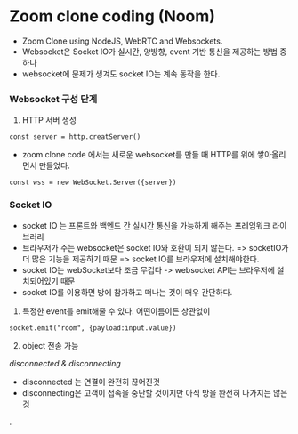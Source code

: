 # Zoom clone coding (Noom)
- Zoom Clone using NodeJS,  WebRTC and Websockets.
- Websocket은 Socket IO가 실시간, 양방향, event 기반 통신을 제공하는 방법 중 하나
- websocket에 문제가 생겨도 socket IO는 계속 동작을 한다.

### Websocket 구성 단계
1. HTTP 서버 생성
```
const server = http.creatServer()
```
- zoom clone code 에서는 새로운 websocket를 만들 때 HTTP를 위에 쌓아올리면서 만들었다.
```
const wss = new WebSocket.Server({server})
```


### Socket IO
- socket IO 는 프론트와 백엔드 간 실시간 통신을 가능하게 해주는 프레임워크 라이브러리
- 브라우저가 주는 websocket은 socket IO와 호환이 되지 않는다. => socketIO가 더 많은 기능을 제공하기 때문 => socket IO를 브라우저에 설치해야한다.
- socket IO는 webSocket보다 조금 무겁다 -> websocket API는 브라우저에 설치되어있기 때문
- socket IO를 이용하면 방에 참가하고 떠나는 것이 매우 간단하다.

1. 특정한 event를 emit해줄 수 있다. 어떤이름이든 상관없이
```
socket.emit("room", {payload:input.value})
```
2. object 전송 가능

_disconnected & disconnecting_
- disconnected 는 연결이 완전히 끊어진것
- disconnecting은 고객이 접속을 중단할 것이지만 아직 방을 완전히 나가지는 않은 것

.